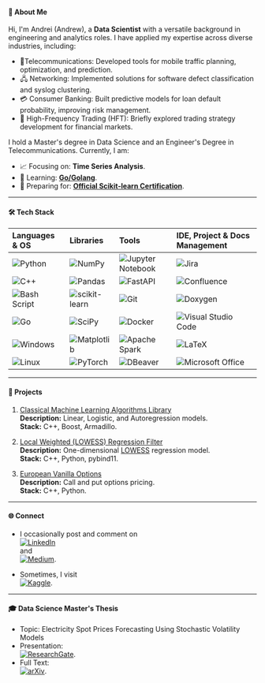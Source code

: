 #### 🚀 About Me

Hi, I'm Andrei (Andrew), a **Data Scientist** with a versatile background in engineering and analytics roles. I have applied my expertise across diverse industries, including:

- 📶Telecommunications: Developed tools for mobile traffic planning, optimization, and prediction.
- 🖧 Networking: Implemented solutions for software defect classification and syslog clustering.
- 💳 Consumer Banking: Built predictive models for loan default probability, improving risk management.
- 💱 High-Frequency Trading (HFT): Briefly explored trading strategy development for financial markets.

I hold a Master's degree in Data Science and an Engineer's Degree in Telecommunications. Currently, I am:
- 📈 Focusing on: **Time Series Analysis**.
- 🌱 Learning: **[Go/Golang](https://go.dev/doc/)**.
- 📖 Preparing for: **[Official Scikit-learn Certification](https://papers.probabl.ai/official-scikit-learn-certification-launch)**.

---

#### 🛠️ Tech Stack
| **Languages & OS** | **Libraries** | **Tools** | **IDE, Project & Docs Management** |
|:--------------|:---------------------------|:----------------------|:-----------------------------|
| ![Python](https://img.shields.io/badge/python-3670A0?style=for-the-badge&logo=python&logoColor=ffdd54) | ![NumPy](https://img.shields.io/badge/numpy-%23013243.svg?style=for-the-badge&logo=numpy&logoColor=white) | ![Jupyter Notebook](https://img.shields.io/badge/jupyter-%23FA0F00.svg?style=for-the-badge&logo=jupyter&logoColor=white) | ![Jira](https://img.shields.io/badge/jira-%230A0FFF.svg?style=for-the-badge&logo=jira&logoColor=white) |
| ![C++](https://img.shields.io/badge/c++-%2300599C.svg?style=for-the-badge&logo=c%2B%2B&logoColor=white) | ![Pandas](https://img.shields.io/badge/pandas-%23150458.svg?style=for-the-badge&logo=pandas&logoColor=white) | ![FastAPI](https://img.shields.io/badge/FastAPI-005571?style=for-the-badge&logo=fastapi) | ![Confluence](https://img.shields.io/badge/confluence-%23172BF4.svg?style=for-the-badge&logo=confluence&logoColor=white) |
| ![Bash Script](https://img.shields.io/badge/bash_script-%23121011.svg?style=for-the-badge&logo=gnu-bash&logoColor=white) | ![scikit-learn](https://img.shields.io/badge/scikit--learn-%23F7931E.svg?style=for-the-badge&logo=scikit-learn&logoColor=white) | ![Git](https://img.shields.io/badge/git-%23F05033.svg?style=for-the-badge&logo=git&logoColor=white) | ![Doxygen](https://img.shields.io/badge/doxygen-2C4AA8?style=for-the-badge&logo=doxygen&logoColor=white) |
| ![Go](https://img.shields.io/badge/go-%2300ADD8.svg?style=for-the-badge&logo=go&logoColor=white) | ![SciPy](https://img.shields.io/badge/SciPy-%230C55A5.svg?style=for-the-badge&logo=scipy&logoColor=%white) | ![Docker](https://img.shields.io/badge/docker-%230db7ed.svg?style=for-the-badge&logo=docker&logoColor=white) | ![Visual Studio Code](https://img.shields.io/badge/Visual%20Studio%20Code-0078d7.svg?style=for-the-badge&logo=visual-studio-code&logoColor=white) |
| ![Windows](https://img.shields.io/badge/Windows-0078D6?style=for-the-badge&logo=windows&logoColor=white) | ![Matplotlib](https://img.shields.io/badge/Matplotlib-%23ffffff.svg?style=for-the-badge&logo=Matplotlib&logoColor=black) | ![Apache Spark](https://img.shields.io/badge/Apache%20Spark-FDEE21?style=flat-square&logo=apachespark&logoColor=black) | ![LaTeX](https://img.shields.io/badge/latex-%23008080.svg?style=for-the-badge&logo=latex&logoColor=white) |
| ![Linux](https://img.shields.io/badge/Linux-FCC624?style=for-the-badge&logo=linux&logoColor=black) | ![PyTorch](https://img.shields.io/badge/PyTorch-%23EE4C2C.svg?style=for-the-badge&logo=PyTorch&logoColor=white) | ![DBeaver](https://img.shields.io/badge/DBeaver-382923?logo=dbeaver&logoColor=fff&style=for-the-badge) | ![Microsoft Office](https://img.shields.io/badge/Microsoft_Office-D83B01?style=for-the-badge&logo=microsoft-office&logoColor=white) |

---

#### 📂 Projects
1. [Classical Machine Learning Algorithms Library](https://github.com/andrewha/ezml)  
   **Description:** Linear, Logistic, and Autoregression models.  
   **Stack:** C++, Boost, Armadillo.

2. [Local Weighted (LOWESS) Regression Filter](https://github.com/andrewha/lowess_regression)  
   **Description:** One-dimensional [LOWESS](https://en.wikipedia.org/wiki/Local_regression) regression model.  
   **Stack:** C++, Python, pybind11.

3. [European Vanilla Options](https://github.com/andrewha/european_vanilla_options)  
   **Description:** Call and put options pricing.  
   **Stack:** C++, Python.

---

#### 🌐 Connect
- I occasionally post and comment on  
  [![LinkedIn](https://img.shields.io/badge/LinkedIn-%230077B5.svg?style=for-the-badge&logo=linkedin&logoColor=white)](https://www.linkedin.com/in/andreibatyrov/)  
  and  
  [![Medium](https://img.shields.io/badge/Medium-12100E?style=for-the-badge&logo=medium&logoColor=white)](https://medium.com/@handrewkha).  

- Sometimes, I visit  
  [![Kaggle](https://img.shields.io/badge/Kaggle-035a7d?style=for-the-badge&logo=kaggle&logoColor=white)](https://www.kaggle.com/semipro).  

---

#### 🎓 Data Science Master's Thesis
- Topic: Electricity Spot Prices Forecasting Using Stochastic Volatility Models
- Presentation:  
  [![ResearchGate](https://img.shields.io/badge/ResearchGate-00CCBB?style=for-the-badge&logo=ResearchGate&logoColor=white)](http://dx.doi.org/10.13140/RG.2.2.24129.67681).  
- Full Text:  
[![arXiv](https://img.shields.io/badge/arXiv-B31B1B?logo=arxiv&logoColor=fff&style=for-the-badge)](https://arxiv.org/abs/2406.19405).
